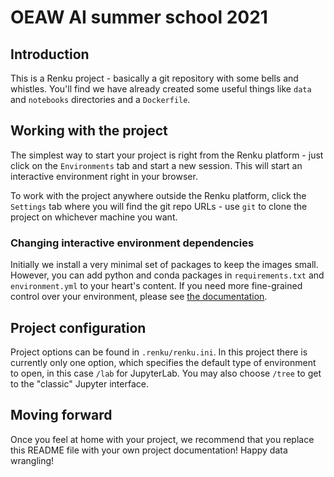# OEAW AI summer school 2021

## Introduction

This is a Renku project - basically a git repository with some
bells and whistles. You'll find we have already created some
useful things like `data` and `notebooks` directories and
a `Dockerfile`.

## Working with the project

The simplest way to start your project is right from the Renku
platform - just click on the `Environments` tab and start a new session.
This will start an interactive environment right in your browser.

To work with the project anywhere outside the Renku platform,
click the `Settings` tab where you will find the
git repo URLs - use `git` to clone the project on whichever machine you want.

### Changing interactive environment dependencies

Initially we install a very minimal set of packages to keep the images small.
However, you can add python and conda packages in `requirements.txt` and
`environment.yml` to your heart's content. If you need more fine-grained
control over your environment, please see [the documentation](https://renku.readthedocs.io/en/latest/user/advanced_interfaces.html#dockerfile-modifications).

## Project configuration

Project options can be found in `.renku/renku.ini`. In this
project there is currently only one option, which specifies
the default type of environment to open, in this case `/lab` for
JupyterLab. You may also choose `/tree` to get to the "classic" Jupyter
interface.

## Moving forward

Once you feel at home with your project, we recommend that you replace
this README file with your own project documentation! Happy data wrangling!